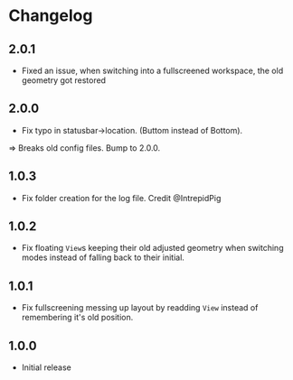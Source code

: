 # Changelog

## 2.0.1

- Fixed an issue, when switching into a fullscreened workspace, the old geometry got restored

## 2.0.0

- Fix typo in statusbar->location. (Buttom instead of Bottom).

=> Breaks old config files. Bump to 2.0.0.

## 1.0.3

- Fix folder creation for the log file. Credit @IntrepidPig

## 1.0.2

- Fix floating `View`s keeping their old adjusted geometry when switching modes instead of falling back to their initial.

## 1.0.1

- Fix fullscreening messing up layout by readding `View` instead of remembering it's old position.

## 1.0.0

- Initial release
